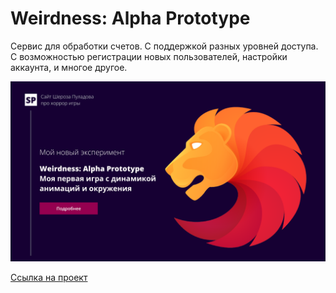 <h1 align="left">Weirdness: Alpha Prototype</h1>

<p>
  Сервис для обработки счетов. С поддержкой разных уровней доступа. С возможностью регистрации новых пользователей, настройки аккаунта, и многое другое.
</p>

![WAP](WAP.png)

[Ссылка на проект](https://www.figma.com/file/OigQstcLxPEWFy59pxnb2Z/Untitled?t=iaKAsy0ViimMHW9d-1)
